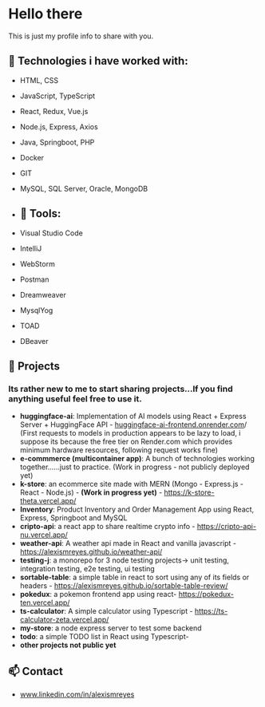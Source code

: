 # Hello there

This is just my profile info to share with you.

## 🔧 Technologies i have worked with: 
- HTML, CSS
- JavaScript, TypeScript 
- React, Redux, Vue.js
- Node.js, Express, Axios
- Java, Springboot, PHP
- Docker
- GIT
- MySQL, SQL Server, Oracle, MongoDB

- ## 🔧 Tools:
- Visual Studio Code
- IntelliJ
- WebStorm
- Postman
- Dreamweaver
- MysqlYog
- TOAD
- DBeaver


## 🚀 Projects
### Its rather new to me to start sharing projects...If you find anything useful feel free to use it.

- **huggingface-ai**: Implementation of AI models using React + Express Server + HuggingFace API - [huggingface-ai-frontend.onrender.com](https://huggingface-ai-frontend.onrender.com/)/ (First requests to models in production appears to be lazy to load, i suppose its because the free tier on Render.com which provides minimum hardware resources, following request works fine)
- **e-commmerce (multicontainer app)**: A bunch of technologies working together......just to practice. (Work in progress - not publicly deployed yet)
- **k-store**: an ecommerce site made with MERN (Mongo - Express.js - React - Node.js) - **(Work in progress yet)** - https://k-store-theta.vercel.app/
- **Inventory**:  Product Inventory and Order Management App using React, Express, Springboot and MySQL
- **cripto-api**: a react app to share realtime crypto info - https://cripto-api-nu.vercel.app/
- **weather-api**: A weather api made in React and vanilla javascript - https://alexismreyes.github.io/weather-api/
- **testing-j**: a monorepo for 3 node testing projects-> unit testing, integration testing, e2e testing, ui testing
- **sortable-table**: a simple table in react to sort using any of its fields or headers - https://alexismreyes.github.io/sortable-table-review/
- **pokedux**: a pokemon frontend app using react- https://pokedux-ten.vercel.app/
- **ts-calculator**: A simple calculator using Typescript - https://ts-calculator-zeta.vercel.app/
- **my-store**: a node express server to test some backend
- **todo**: a simple TODO list in React using Typescript- 
- **other projects not public yet** 


## 📫 Contact
- www.linkedin.com/in/alexismreyes

